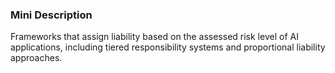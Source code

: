 ### Mini Description

Frameworks that assign liability based on the assessed risk level of AI applications, including tiered responsibility systems and proportional liability approaches.
